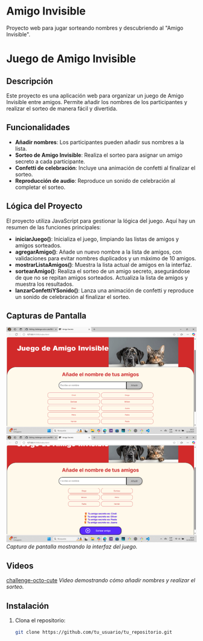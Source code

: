 # Amigo Invisible
Proyecto web para jugar sorteando nombres y descubriendo al "Amigo Invisible".
# Juego de Amigo Invisible

## Descripción
Este proyecto es una aplicación web para organizar un juego de Amigo Invisible entre amigos. Permite añadir los nombres de los participantes y realizar el sorteo de manera fácil y divertida.

## Funcionalidades
- **Añadir nombres**: Los participantes pueden añadir sus nombres a la lista.
- **Sorteo de Amigo Invisible**: Realiza el sorteo para asignar un amigo secreto a cada participante.
- **Confetti de celebración**: Incluye una animación de confetti al finalizar el sorteo.
- **Reproducción de audio**: Reproduce un sonido de celebración al completar el sorteo.

## Lógica del Proyecto
El proyecto utiliza JavaScript para gestionar la lógica del juego. Aquí hay un resumen de las funciones principales:

- **iniciarJuego()**: Inicializa el juego, limpiando las listas de amigos y amigos sorteados.
- **agregarAmigo()**: Añade un nuevo nombre a la lista de amigos, con validaciones para evitar nombres duplicados y un máximo de 10 amigos.
- **mostrarListaAmigos()**: Muestra la lista actual de amigos en la interfaz.
- **sortearAmigo()**: Realiza el sorteo de un amigo secreto, asegurándose de que no se repitan amigos sorteados. Actualiza la lista de amigos y muestra los resultados.
- **lanzarConfettiYSonido()**: Lanza una animación de confetti y reproduce un sonido de celebración al finalizar el sorteo.

## Capturas de Pantalla
![challenge-octo-cute](assets/captura.png.png)
![challenge-octo-cute](assets/captura1.png.png)
*Captura de pantalla mostrando la interfaz del juego.*

## Videos
[challenge-octo-cute](assets/miVideo.mp4)
*Video demostrando cómo añadir nombres y realizar el sorteo.*

## Instalación
1. Clona el repositorio:
   ```bash
   git clone https://github.com/tu_usuario/tu_repositorio.git
